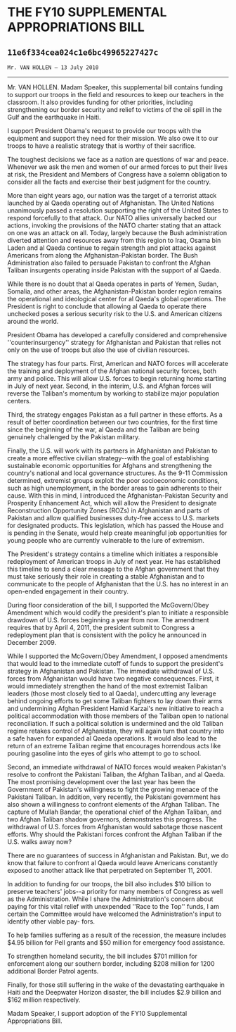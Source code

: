 # THE FY10 SUPPLEMENTAL APPROPRIATIONS BILL
## `11e6f334cea024c1e6bc49965227427c`
`Mr. VAN HOLLEN — 13 July 2010`

---


Mr. VAN HOLLEN. Madam Speaker, this supplemental bill contains 
funding to support our troops in the field and resources to keep our 
teachers in the classroom. It also provides funding for other 
priorities, including strengthening our border security and relief to 
victims of the oil spill in the Gulf and the earthquake in Haiti.

I support President Obama's request to provide our troops with the 
equipment and support they need for their mission. We also owe it to 
our troops to have a realistic strategy that is worthy of their 
sacrifice.

The toughest decisions we face as a nation are questions of war and 
peace. Whenever we ask the men and women of our armed forces to put 
their lives at risk, the President and Members of Congress have a 
solemn obligation to consider all the facts and exercise their best 
judgment for the country.

More than eight years ago, our nation was the target of a terrorist 
attack launched by al Qaeda operating out of Afghanistan. The United 
Nations unanimously passed a resolution supporting the right of the 
United States to respond forcefully to that attack. Our NATO allies 
universally backed our actions, invoking the provisions of the NATO 
charter stating that an attack on one was an attack on all. Today, 
largely because the Bush administration diverted attention and 
resources away from this region to Iraq, Osama bin Laden and al Qaeda 
continue to regain strength and plot attacks against Americans from 
along the Afghanistan-Pakistan border. The Bush Administration also 
failed to persuade Pakistan to confront the Afghan Taliban insurgents 
operating inside Pakistan with the support of al Qaeda.

While there is no doubt that al Qaeda operates in parts of Yemen, 
Sudan, Somalia, and other areas, the Afghanistan-Pakistan border region 
remains the operational and ideological center for al Qaeda's global 
operations. The President is right to conclude that allowing al Qaeda 
to operate there unchecked poses a serious security risk to the U.S. 
and American citizens around the world.

President Obama has developed a carefully considered and 
comprehensive ''counterinsurgency'' strategy for Afghanistan and 
Pakistan that relies not only on the use of troops but also the use of 
civilian resources.

The strategy has four parts. First, American and NATO forces will 
accelerate the training and deployment of the Afghan national security 
forces, both army and police. This will allow U.S. forces to begin 
returning home starting in July of next year. Second, in the interim, 
U.S. and Afghan forces will reverse the Taliban's momentum by working 
to stabilize major population centers.

Third, the strategy engages Pakistan as a full partner in these 
efforts. As a result of better coordination between our two countries, 
for the first time since the beginning of the war, al Qaeda and the 
Taliban are being genuinely challenged by the Pakistan military.

Finally, the U.S. will work with its partners in Afghanistan and 
Pakistan to create a more effective civilian strategy--with the goal of 
establishing sustainable economic opportunities for Afghans and 
strengthening the country's national and local governance structures. 
As the 9-11 Commission determined, extremist groups exploit the poor 
socioeconomic conditions, such as high unemployment, in the border 
areas to gain adherents to their cause. With this in mind, I introduced 
the Afghanistan-Pakistan Security and Prosperity Enhancement Act, which 
will allow the President to designate Reconstruction Opportunity Zones 
(ROZs) in Afghanistan and parts of Pakistan and allow qualified 
businesses duty-free access to U.S. markets for designated products. 
This legislation, which has passed the House and is pending in the 
Senate, would help create meaningful job opportunities for young people 
who are currently vulnerable to the lure of extremism.

The President's strategy contains a timeline which initiates a 
responsible redeployment of American troops in July of next year. He 
has established this timeline to send a clear message to the Afghan 
government that they must take seriously their role in creating a 
stable Afghanistan and to communicate to the people of Afghanistan that 
the U.S. has no interest in an open-ended engagement in their country.

During floor consideration of the bill, I supported the McGovern/Obey 
Amendment which would codify the president's plan to initiate a 
responsible drawdown of U.S. forces beginning a year from now. The 
amendment requires that by April 4, 2011, the president submit to 
Congress a redeployment plan that is consistent with the policy he 
announced in December 2009.

While I supported the McGovern/Obey Amendment, I opposed amendments 
that would lead to the immediate cutoff of funds to support the 
president's strategy in Afghanistan and Pakistan. The immediate 
withdrawal of U.S. forces from Afghanistan would have two negative 
consequences. First, it would immediately strengthen the hand of the 
most extremist Taliban leaders (those most closely tied to al Qaeda), 
undercutting any leverage behind ongoing efforts to get some Taliban 
fighters to lay down their arms and undermining Afghan President Hamid 
Karzai's new initiative to reach a political accommodation with those 
members of the Taliban open to national reconciliation. If such a 
political solution is undermined and the old Taliban regime retakes 
control of Afghanistan, they will again turn that country into a safe 
haven for expanded al Qaeda operations. It would also lead to the 
return of an extreme Taliban regime that encourages horrendous acts 
like pouring gasoline into the eyes of girls who attempt to go to 
school.

Second, an immediate withdrawal of NATO forces would weaken 
Pakistan's resolve to confront the Pakistani Taliban, the Afghan 
Taliban, and al Qaeda. The most promising development over the last 
year has been the Government of Pakistan's willingness to fight the 
growing menace of the Pakistani Taliban. In addition, very recently, 
the Pakistani government has also shown a willingness to confront 
elements of the Afghan Taliban. The capture of Mullah Bandar, the 
operational chief of the Afghan Taliban, and two Afghan Taliban shadow 
governors, demonstrates this progress. The withdrawal of U.S. forces 
from Afghanistan would sabotage those nascent efforts. Why should the 
Pakistani forces confront the Afghan Taliban if the U.S. walks away 
now?

There are no guarantees of success in Afghanistan and Pakistan. But, 
we do know that failure to confront al Qaeda would leave Americans 
constantly exposed to another attack like that perpetrated on September 
11, 2001.

In addition to funding for our troops, the bill also includes $10 
billion to preserve teachers' jobs--a priority for many members of 
Congress as well as the Administration. While I share the 
Administration's concern about paying for this vital relief with 
unexpended ''Race to the Top'' funds, I am certain the Committee would 
have welcomed the Administration's input to identify other viable pay-
fors.

To help families suffering as a result of the recession, the measure 
includes $4.95 billion for Pell grants and $50 million for emergency 
food assistance.

To strengthen homeland security, the bill includes $701 million for 
enforcement along our southern border, including $208 million for 1200 
additional Border Patrol agents.

Finally, for those still suffering in the wake of the devastating 
earthquake in Haiti and the Deepwater Horizon disaster, the bill 
includes $2.9 billion and $162 million respectively.

Madam Speaker, I support adoption of the FY10 Supplemental 
Appropriations Bill.
